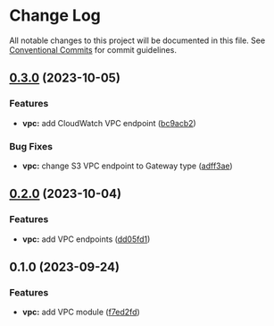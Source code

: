 # Change Log

All notable changes to this project will be documented in this file.
See [Conventional Commits](https://conventionalcommits.org) for commit guidelines.

## [0.3.0](https://github.com/aldra-consulting/infrastructure-modules/compare/vpc@0.2.0...vpc@0.3.0) (2023-10-05)


### Features

* **vpc:** add CloudWatch VPC endpoint ([bc9acb2](https://github.com/aldra-consulting/infrastructure-modules/commit/bc9acb2d025a01b13404f7159e398c61e5b6f4d6))


### Bug Fixes

* **vpc:** change S3 VPC endpoint to Gateway type ([adff3ae](https://github.com/aldra-consulting/infrastructure-modules/commit/adff3ae29271e53d099a93d03e48f302968103ac))



## [0.2.0](https://github.com/aldra-consulting/infrastructure-modules/compare/vpc@0.1.0...vpc@0.2.0) (2023-10-04)


### Features

* **vpc:** add VPC endpoints ([dd05fd1](https://github.com/aldra-consulting/infrastructure-modules/commit/dd05fd17875ad8f31f005468aaf772d031af4f8e))



## 0.1.0 (2023-09-24)


### Features

* **vpc:** add VPC module ([f7ed2fd](https://github.com/aldra-consulting/infrastructure-modules/commit/f7ed2fdcfb88b93280b7131b7331126d51b39a4b))
